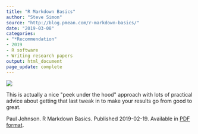 ```yaml
---
title: "R Markdown Basics"
author: "Steve Simon"
source: "http://blog.pmean.com/r-markdown-basics/"
date: "2019-03-08"
categories:
- "*Recommendation"
- 2019
- R software
- Writing research papers
output: html_document
page_update: complete
---
```


![](http://www.pmean.com/new-images/19/r-markdown-basics01.png)

<div class="notes">

This is actually a nice "peek under the hood" approach with lots of practical advice about getting that last tweak in to make your results go from good to great.

Paul Johnson. R Markdown Basics. Published 2019-02-19. Available in [PDF format][joh1].

[joh1]: https://cran.r-project.org/web/packages/stationery/vignettes/Rmarkdown.pdf

</div>
